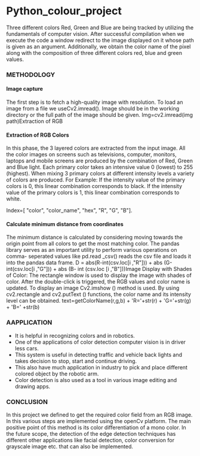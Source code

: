 # Python_colour_project


Three different colors Red, Green and  Blue are being tracked by utilizing the fundamentals of computer vision. After successful compilation when  we execute the code a window redirect to the image displayed on it whose path is given as an argument. Additionally, we obtain the color name of the pixel along with the composition of three different colors  red, blue and green values. 

### METHODOLOGY 

#### Image capture 

The first step is to fetch a high-quality image with resolution. To load an image from a file we  useCv2.imread(). Image should be in the working directory or the full path of the image should be given.  Img=cv2.imread(img path)Extraction of RGB  
#### Extraction of RGB Colors

In this phase, the 3 layered colors are extracted from the input image. All the color images on screens  such as televisions, computer, monitors, laptops and mobile screens are produced by the combination of  Red, Green and Blue light. Each primary color takes an intensive value 0 (lowest) to 255 (highest).  When mixing 3 primary colors at different intensity levels a variety of colors are produced. For Example: If  the intensity value of the primary colors is 0, this linear combination corresponds to black. If the intensity  value of the primary colors is 1, this linear combination corresponds to white. 

Index=[ "color",  "color_name", "hex", "R", "G", "B"].

#### Calculate minimum distance from coordinates

The minimum distance is calculated by considering moving towards the origin point from all colors to get  the most matching color. The pandas library serves as an important utility to perform various operations on  comma- seperated values like pd.read _csv() reads the csv file and loads it into the pandas data frame. D = abs(R-int(csv.loc[i ,"R"])) + abs (G-int(csv.loc[i ,"G"])) + abs (B- int (csv.loc [i ,"B"]))Image Display  with Shades of Color: The rectangle window is used to display the image with shades of color.  After the double-click is triggered, the RGB values and color name is updated. To display an image  Cv2.imshow () method is used. By using cv2.rectangle and cv2.putText () functions, the color name and its  intensity level can be obtained. text=getColorName(r,g,b) + 'R='+str(r) + 'G='+str(g) + 'B=' +str(b)

### AAPPLICATION
  * It is helpful in recognizing colors and in robotics.
  * One of the applications of color detection computer vision is in driver less cars.
  * This system is useful in detecting traffic and vehicle back lights and takes decision to stop, start and continue driving.
  * This also have much application in industry to pick and place different colored object by the robotic arm.
  * Color detection is also used as a tool in various image editing and drawing apps.
  
### CONCLUSION
 In this project we defined to get the required color field from an RGB image. In this various steps are  implemented using the openCv platform. The main positive point of this method is its color differentiation  of a mono color. In the future scope, the detection of the edge detection techniques has different other  applications like facial detection, color conversion for grayscale image etc. that can also be implemented. 
